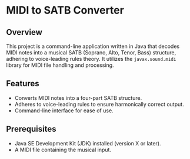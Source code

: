# MIDI to SATB Converter

## Overview

This project is a command-line application written in Java that decodes MIDI notes into a musical SATB (Soprano, Alto, Tenor, Bass) structure, adhering to voice-leading rules theory. It utilizes the `javax.sound.midi` library for MIDI file handling and processing.

## Features

- Converts MIDI notes into a four-part SATB structure.
- Adheres to voice-leading rules to ensure harmonically correct output.
- Command-line interface for ease of use.

## Prerequisites

- Java SE Development Kit (JDK) installed (version X or later).
- A MIDI file containing the musical input.
